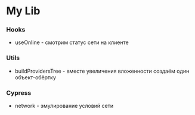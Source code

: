 # My Lib

### Hooks
* useOnline - смотрим статус сети на клиенте

### Utils
* buildProvidersTree - вместе увеличения вложенности создаём один объект-обёртку

### Cypress
* network - эмулирование условий сети